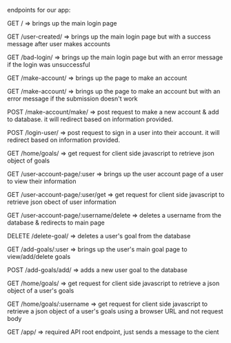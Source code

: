 endpoints for our app:

GET /
=> brings up the main login page

GET /user-created/
=> brings up the main login page but with a success message after user makes accounts

GET /bad-login/
=> brings up the main login page but with an error message if the login was unsuccessful

GET /make-account/
=> brings up the page to make an account

GET /make-account/
=> brings up the page to make an account but with an error message if the submission doesn't work

POST /make-account/make/
=> post request to make a new account & add to database. it will redirect based on information provided.

POST /login-user/
=> post request to sign in a user into their account. it will redirect based on information provided.

GET /home/goals/
=> get request for client side javascript to retrieve json object of goals

GET /user-account-page/:user
=> brings up the user account page of a user to view their information

GET /user-account-page/:user/get
=> get request for client side javascript to retrieve json obect of user information

GET /user-account-page/:username/delete
=> deletes a username from the database & redirects to main page

DELETE /delete-goal/
=> deletes a user's goal from the database

GET /add-goals/:user
=> brings up the user's main goal page to view/add/delete goals

POST /add-goals/add/
=> adds a new user goal to the database

GET /home/goals/
=> get request for client side javascript to retrieve a json object of a user's goals

GET /home/goals/:username
=> get request for client side javascript to retrieve a json object of a user's goals using a browser URL and not request body

GET /app/
=> required API root endpoint, just sends a message to the cient